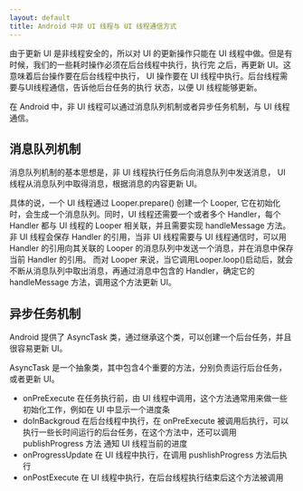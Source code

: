 ```yaml
---
layout: default
title: Android 中非 UI 线程与 UI 线程通信方式
---
```


由于更新 UI 是非线程安全的，所以对 UI 的更新操作只能在 UI 线程中做。但是有时候，我们的一些耗时操作必须在后台线程中执行，执行完
之后，再更新 UI。这意味着后台操作要在后台线程中执行， UI 操作要在 UI 线程中执行。后台线程需要与UI线程通信，告诉他后台任务的执行
状态，以便 UI 线程能够更新。

在 Android 中，非 UI 线程可以通过消息队列机制或者异步任务机制，与 UI 线程通信。

## 消息队列机制

消息队列机制的基本思想是，非 UI 线程执行任务后向消息队列中发送消息， UI 线程从消息队列中取得消息，根据消息的内容更新 UI。

具体的说，一个 UI 线程通过 Looper.prepare() 创建一个 Looper, 它在初始化时，会生成一个消息队列。同时，UI 线程还需要一个或者多个 
Handler，每个 Handler 都与 UI 线程的 Looper 相关联，并且需要实现 handleMessage 方法。非 UI 线程会保存 Handler 的引用，当非 UI 
线程需要与 UI 线程通信时，可以用 Handler 的引用向其关联的 Looper 的消息队列中发送一个消息，并在消息中保存当前 Handler 的引用。
而对 Looper 来说，当它调用Looper.loop()启动后，就会不断从消息队列中取出消息，再通过消息中包含的 Handler，确定它的
handleMessage 方法，调用这个方法更新 UI。

## 异步任务机制

Android 提供了 AsyncTask 类，通过继承这个类，可以创建一个后台任务，并且很容易更新 UI。

AsyncTask 是一个抽象类，其中包含4个重要的方法，分别负责运行后台任务，或者更新 UI。

* onPreExecute
在任务执行前，由 UI 线程中调用，这个方法通常用来做一些初始化工作，例如在 UI 中显示一个进度条
* doInBackgroud
在后台线程中执行，在 onPreExecute 被调用后执行，可以执行一些长时间运行的后台任务，在这个方法中，还可以调用 publishProgress 方法
通知 UI 线程当前的进度
* onProgressUpdate
在 UI 线程中执行，在调用 pushlishProgress 方法后执行
* onPostExecute
在 UI 线程中执行，在后台线程执行结束后这个方法被调用 
